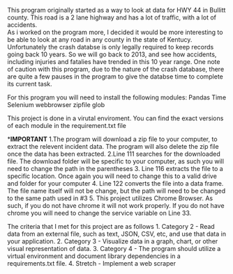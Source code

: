 This program originally started as a way to look at data for HWY 44 in Bullitt county.  This road is a 2 lane highway and has a lot of traffic, with a lot of accidents.  
As i worked on the program more, I decided it would be more interesting to be able to look at any road in any county in the state of Kentucy.  Unfortunately the crash databse 
is only legally required to keep records going back 10 years.  So we will go back to 2013, and see how accidents, including injuries and fatalies have trended in this 10 year 
range.
One note of caution with this program, due to the nature of the crash database, there are quite a few pauses in the program to give the databse time to complete its current 
task. 


For this program you will need to install the following modules:
    Pandas
    Time
    Selenium
    webbrowser
    zipfile
    glob

This project is done in a virutal enviroment. You can find the exact versions of each module in the requirement.txt file

*****IMPORTANT****
1.The program will download a zip file to your computer, to extract the relevent incident data.  The program will also delete the zip file once the data has been extracted.
2.Line 111 searches for the downloaded file.  The download folder will be specific to your computer, as such you will need to change the path in the parentheses
3. Line 116 extracts the file to a specific location.  Once again you will need to change this to a valid drive and folder for your computer
4. Line 122 converts the file into a data frame.  The file name itself will not be change, but the path will need to be changed to the same path used in #3
5.  This project utilizes Chrome Browser.  As such, if you do not have chrome it will not work properly.  If you do not have chrome you will need to change the service variable
    on Line 33.


The criteria that I met for this project are as follows
    1. Category 2 - Read data from an external file, such as text, JSON, CSV, etc, and use that data in your application.
    2. Category 3 - Visualize data in a graph, chart, or other visual representation of data.
    3. Category 4 - The program should utilize a virtual environment and document library dependencies in a requirements.txt file.
    4. Stretch -  Implement a web scraper
    

